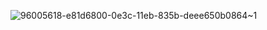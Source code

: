 ![96005618-e81d6800-0e3c-11eb-835b-deee650b0864~1](https://user-images.githubusercontent.com/67810399/96094522-bc968e00-0ecd-11eb-9a4b-8c400f5b66bb.gif)
